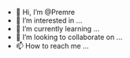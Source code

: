 - 👋 Hi, I’m @Premre
- 👀 I’m interested in ...
- 🌱 I’m currently learning ...
- 💞️ I’m looking to collaborate on ...
- 📫 How to reach me ...

<!---
Premre/Premre is a ✨ special ✨ repository because its `README.md` (this file) appears on your GitHub profile.
You can click the Preview link to take a look at your changes.
--->
